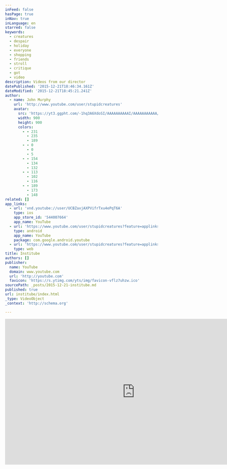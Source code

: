 ```yaml
---
inFeed: false
hasPage: true
inNav: true
inLanguage: en
starred: false
keywords:
  - creatures
  - despair
  - holiday
  - everyone
  - shopping
  - friends
  - stroll
  - critique
  - got
  - video
description: Videos from our director
datePublished: '2015-12-21T18:46:34.161Z'
dateModified: '2015-12-21T18:45:21.241Z'
author:
  - name: John Murphy
    url: 'http://www.youtube.com/user/stupidcreatures'
    avatar:
      src: 'https://yt3.ggpht.com/-1hq3A6XdoSI/AAAAAAAAAAI/AAAAAAAAAAA/bsYlL3x3jgo/s900-c-k-no/photo.jpg'
      width: 900
      height: 900
      colors:
        - - 231
          - 235
          - 189
        - - 0
          - 0
          - 5
        - - 154
          - 134
          - 132
        - - 113
          - 102
          - 116
        - - 189
          - 173
          - 148
related: []
app_links:
  - url: 'vnd.youtube://user/UCBZaxjAXPVifrTxu4ePqT6A'
    type: ios
    app_store_id: '544007664'
    app_name: YouTube
  - url: 'https://www.youtube.com/user/stupidcreatures?feature=applinks'
    type: android
    app_name: YouTube
    package: com.google.android.youtube
  - url: 'https://www.youtube.com/user/stupidcreatures?feature=applinks'
    type: web
title: Institube
authors: []
publisher:
  name: YouTube
  domain: www.youtube.com
  url: 'http://youtube.com'
  favicon: 'https://s.ytimg.com/yts/img/favicon-vflz7uhzw.ico'
sourcePath: _posts/2015-12-21-institube.md
published: true
url: institube/index.html
_type: VideoObject
_context: 'http://schema.org'

---
```

<iframe src="https://cdn.embedly.com/widgets/media.html?src=http%3A%2F%2Fwww.youtube.com%2Fembed%2Fvideoseries%3Flist%3DUUBZaxjAXPVifrTxu4ePqT6A&amp;url=https%3A%2F%2Fwww.youtube.com%2Fuser%2Fstupidcreatures%2Ffeed&amp;image=https%3A%2F%2Fyt3.ggpht.com%2F-1hq3A6XdoSI%2FAAAAAAAAAAI%2FAAAAAAAAAAA%2FbsYlL3x3jgo%2Fs900-c-k-no%2Fphoto.jpg&amp;key=b7d04c9b404c499eba89ee7072e1c4f7&amp;type=text%2Fhtml&amp;schema=youtube" width="853" height="480" scrolling="no" frameborder="0" allowfullscreen="allowfullscreen" style=""></iframe>